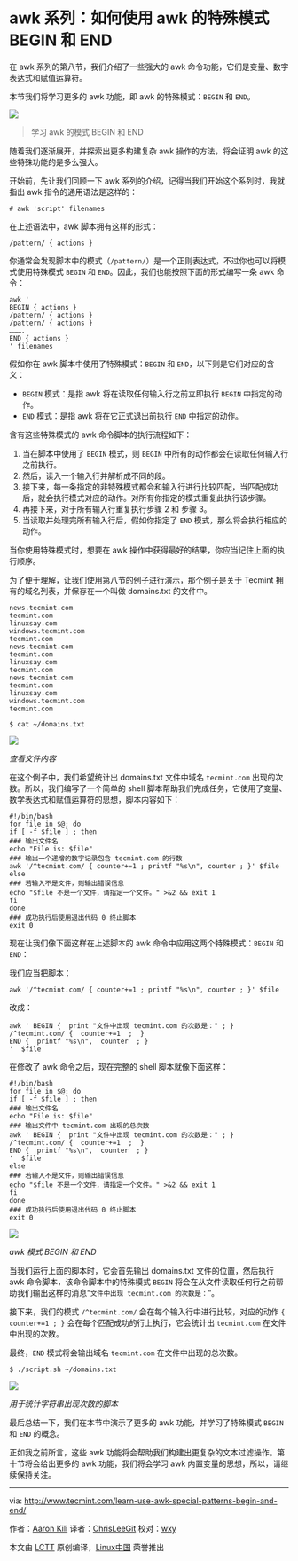 awk 系列：如何使用 awk 的特殊模式 BEGIN 和 END
===============================================================
在 awk 系列的第八节，我们介绍了一些强大的 awk 命令功能，它们是变量、数字表达式和赋值运算符。

本节我们将学习更多的 awk 功能，即 awk 的特殊模式：`BEGIN` 和 `END`。

![](http://www.tecmint.com/wp-content/uploads/2016/07/Learn-Awk-Patterns-BEGIN-and-END.png)
> 学习 awk 的模式 BEGIN 和 END

随着我们逐渐展开，并探索出更多构建复杂 awk 操作的方法，将会证明 awk 的这些特殊功能的是多么强大。

开始前，先让我们回顾一下 awk 系列的介绍，记得当我们开始这个系列时，我就指出 awk 指令的通用语法是这样的：

```
# awk 'script' filenames  
```

在上述语法中，awk 脚本拥有这样的形式：

```
/pattern/ { actions } 
```

你通常会发现脚本中的模式（`/pattern/`）是一个正则表达式，不过你也可以将模式使用特殊模式 `BEGIN` 和 `END`。因此，我们也能按照下面的形式编写一条 awk 命令：

```
awk '
BEGIN { actions } 
/pattern/ { actions }
/pattern/ { actions }
……….
END { actions } 
' filenames  
```

假如你在 awk 脚本中使用了特殊模式：`BEGIN` 和 `END`，以下则是它们对应的含义：

- `BEGIN` 模式：是指 awk 将在读取任何输入行之前立即执行 `BEGIN` 中指定的动作。
- `END` 模式：是指 awk 将在它正式退出前执行 `END` 中指定的动作。

含有这些特殊模式的 awk 命令脚本的执行流程如下：

1. 当在脚本中使用了 `BEGIN` 模式，则 `BEGIN` 中所有的动作都会在读取任何输入行之前执行。
2. 然后，读入一个输入行并解析成不同的段。
3. 接下来，每一条指定的非特殊模式都会和输入行进行比较匹配，当匹配成功后，就会执行模式对应的动作。对所有你指定的模式重复此执行该步骤。
4. 再接下来，对于所有输入行重复执行步骤 2 和 步骤 3。
5. 当读取并处理完所有输入行后，假如你指定了 `END` 模式，那么将会执行相应的动作。

当你使用特殊模式时，想要在 awk 操作中获得最好的结果，你应当记住上面的执行顺序。

为了便于理解，让我们使用第八节的例子进行演示，那个例子是关于 Tecmint 拥有的域名列表，并保存在一个叫做 domains.txt 的文件中。

```
news.tecmint.com
tecmint.com
linuxsay.com
windows.tecmint.com
tecmint.com
news.tecmint.com
tecmint.com
linuxsay.com
tecmint.com
news.tecmint.com
tecmint.com
linuxsay.com
windows.tecmint.com
tecmint.com
```

```
$ cat ~/domains.txt
```

![](http://www.tecmint.com/wp-content/uploads/2016/07/View-Contents-of-File.png)

*查看文件内容*

在这个例子中，我们希望统计出 domains.txt 文件中域名 `tecmint.com` 出现的次数。所以，我们编写了一个简单的 shell 脚本帮助我们完成任务，它使用了变量、数学表达式和赋值运算符的思想，脚本内容如下：

```
#!/bin/bash
for file in $@; do
if [ -f $file ] ; then
### 输出文件名
echo "File is: $file"
### 输出一个递增的数字记录包含 tecmint.com 的行数
awk '/^tecmint.com/ { counter+=1 ; printf "%s\n", counter ; }' $file
else
### 若输入不是文件，则输出错误信息
echo "$file 不是一个文件，请指定一个文件。" >&2 && exit 1
fi
done
### 成功执行后使用退出代码 0 终止脚本
exit 0
```

现在让我们像下面这样在上述脚本的 awk 命令中应用这两个特殊模式：`BEGIN` 和 `END`：

我们应当把脚本：

```
awk '/^tecmint.com/ { counter+=1 ; printf "%s\n", counter ; }' $file
```

改成：

```
awk ' BEGIN {  print "文件中出现 tecmint.com 的次数是：" ; }
/^tecmint.com/ {  counter+=1  ;  }
END {  printf "%s\n",  counter  ; } 
'  $file
```

在修改了 awk 命令之后，现在完整的 shell 脚本就像下面这样：

```
#!/bin/bash
for file in $@; do
if [ -f $file ] ; then
### 输出文件名
echo "File is: $file"
### 输出文件中 tecmint.com 出现的总次数
awk ' BEGIN {  print "文件中出现 tecmint.com 的次数是：" ; }
/^tecmint.com/ {  counter+=1  ;  }
END {  printf "%s\n",  counter  ; } 
'  $file
else
### 若输入不是文件，则输出错误信息
echo "$file 不是一个文件，请指定一个文件。" >&2 && exit 1
fi
done
### 成功执行后使用退出代码 0 终止脚本
exit 0
```

![](http://www.tecmint.com/wp-content/uploads/2016/07/Awk-BEGIN-and-END-Patterns.png)

*awk 模式 BEGIN 和 END*

当我们运行上面的脚本时，它会首先输出 domains.txt 文件的位置，然后执行 awk 命令脚本，该命令脚本中的特殊模式 `BEGIN` 将会在从文件读取任何行之前帮助我们输出这样的消息“`文件中出现 tecmint.com 的次数是：`”。

接下来，我们的模式 `/^tecmint.com/` 会在每个输入行中进行比较，对应的动作 `{ counter+=1 ; }` 会在每个匹配成功的行上执行，它会统计出 `tecmint.com` 在文件中出现的次数。

最终，`END` 模式将会输出域名 `tecmint.com` 在文件中出现的总次数。

```
$ ./script.sh ~/domains.txt 
```
![](http://www.tecmint.com/wp-content/uploads/2016/07/Script-to-Count-Number-of-Times-String-Appears.png)

*用于统计字符串出现次数的脚本*

最后总结一下，我们在本节中演示了更多的 awk 功能，并学习了特殊模式 `BEGIN` 和 `END` 的概念。

正如我之前所言，这些 awk 功能将会帮助我们构建出更复杂的文本过滤操作。第十节将会给出更多的 awk 功能，我们将会学习 awk 内置变量的思想，所以，请继续保持关注。


--------------------------------------------------------------------------------

via: http://www.tecmint.com/learn-use-awk-special-patterns-begin-and-end/

作者：[Aaron Kili][a]
译者：[ChrisLeeGit](https://github.com/chrisleegit)
校对：[wxy](https://github.com/wxy)

本文由 [LCTT](https://github.com/LCTT/TranslateProject) 原创编译，[Linux中国](https://linux.cn/) 荣誉推出

[a]: http://www.tecmint.com/author/aaronkili/

